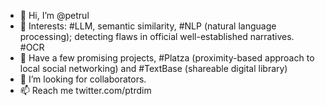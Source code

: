 - 👋 Hi, I’m @petrul
- 👀 Interests: #LLM, semantic similarity, #NLP (natural language processing); detecting flaws in official well-established narratives. #OCR
- 🌱 Have a few promising projects, #Platza (proximity-based approach to local social networking) and #TextBase (shareable digital library)
- 💞️ I’m looking for collaborators.
- 📫 Reach me twitter.com/ptrdim

<!---
petrul/petrul is a ✨ special ✨ repository because its `README.md` (this file) appears on your GitHub profile.
You can click the Preview link to take a look at your changes.
--->
